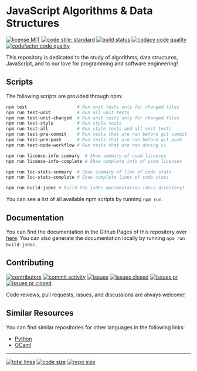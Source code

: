 # JavaScript Algorithms & Data Structures

[![license MIT][1]][2] [![code stile: standard][3]][4] [![build status][9]][10]
[![codacy code quality][5]][6] [![codefactor code quality][7]][8]

This repository is dedicated to the study of algorithms, data structures,
JavaScript, and to our love for programming and software engineering!

## Scripts

The following scripts are provided through npm:

```bash
npm test                   # Run unit tests only for changed files
npm run test-unit          # Run all unit tests
npm run test-unit-changed  # Run unit tests only for changed files
npm run test-style         # Run style tests
npm run test-all           # Run style tests and all unit tests
npm run test-pre-commit    # Run tests that are ran before git commit
npm run test-pre-push      # Run tests that are ran before git push
npm run test-node-workflow # Run tests that are ran during ci

npm run license-info-summary  # Show summary of used licenses
npm run license-info-complete # Show complete info of used licenses

npm run loc-stats-summary  # Show summary of line of code stats
npm run loc-stats-complete # Show complete lines of code stats

npm run build-jsdoc # Build the jsdoc documentation (docs directory)
```

You can see a list of all available npm scripts by running `npm run`.

## Documentation

You can find the documentation in the Github Pages of this repository over [here][102].
You can also generate the documentation locally by running `npm run build-jsdoc`.

## Contributing

[![contributors][25]][26] [![commit activity][27]][28] [![issues][29]][30]
[![issues closed][31]][32] [![issues pr][33]][34] [![issues pr closed][35]][36]

Code reviews, pull requests, issues, and discussions are always welcome!

## Similar Resources

You can find similar repositories for other languages in the following links:

- [Python][101]
- [OCaml][103]

---

[![total lines][51]][52] [![code size][53]][54] [![repo size][55]][56]

[1]: https://img.shields.io/github/license/jcpedroza/algorithms-and-data-structures-js
[2]: https://en.wikipedia.org/wiki/MIT_License
[3]: https://img.shields.io/badge/code_style-standard-brightgreen.svg
[4]: https://standardjs.com
[5]: https://app.codacy.com/project/badge/Grade/bfbdad3f96c94ce793e9453745d95fd7
[6]: https://www.codacy.com/gh/JCPedroza/algorithms-and-data-structures-js/dashboard?utm_source=github.com&amp;utm_medium=referral&amp;utm_content=JCPedroza/algorithms-and-data-structures-js&amp;utm_campaign=Badge_Grade
[7]: https://www.codefactor.io/repository/github/jcpedroza/algorithms-and-data-structures-js/badge
[8]: https://www.codefactor.io/repository/github/jcpedroza/algorithms-and-data-structures-js
[9]: https://img.shields.io/endpoint.svg?url=https%3A%2F%2Factions-badge.atrox.dev%2Fjcpedroza%2Falgorithms-and-data-structures-js%2Fbadge%3Fref%3Dmain&style=flat
[10]: https://actions-badge.atrox.dev/jcpedroza/algorithms-and-data-structures-js/goto?ref=main

[25]: https://img.shields.io/github/contributors/JCPedroza/algorithms-and-data-structures-js
[26]: https://github.com/JCPedroza/algorithms-and-data-structures-js/graphs/contributors
[27]: https://img.shields.io/github/commit-activity/m/JCPedroza/algorithms-and-data-structures-js
[28]: https://github.com/JCPedroza/algorithms-and-data-structures-js/graphs/commit-activity
[29]: https://img.shields.io/github/issues-raw/JCPedroza/algorithms-and-data-structures-js
[30]: https://github.com/JCPedroza/algorithms-and-data-structures-js/issues
[31]: https://img.shields.io/github/issues-closed-raw/JCPedroza/algorithms-and-data-structures-js
[32]: https://github.com/JCPedroza/algorithms-and-data-structures-js/issues
[33]: https://img.shields.io/github/issues-pr-raw/JCPedroza/algorithms-and-data-structures-js
[34]: https://github.com/JCPedroza/algorithms-and-data-structures-js/pulls
[35]: https://img.shields.io/github/issues-pr-closed-raw/JCPedroza/algorithms-and-data-structures-js
[36]: https://github.com/JCPedroza/algorithms-and-data-structures-js/pulls

[51]: https://img.shields.io/tokei/lines/github/jcpedroza/algorithms-and-data-structures-js
[52]: https://img.shields.io/tokei/lines/github/jcpedroza/algorithms-and-data-structures-js
[53]: https://img.shields.io/github/languages/code-size/jcpedroza/algorithms-and-data-structures-js
[54]: https://img.shields.io/github/languages/code-size/jcpedroza/algorithms-and-data-structures-js
[55]: https://img.shields.io/github/repo-size/jcpedroza/algorithms-and-data-structures-js
[56]: https://img.shields.io/github/repo-size/jcpedroza/algorithms-and-data-structures-js

[101]: https://github.com/JCPedroza/algorithms-and-data-structures-py
[102]: https://jcpedroza.github.io/algorithms-and-data-structures-js
[103]: https://github.com/JCPedroza/algorithms-and-data-structures-ocaml
